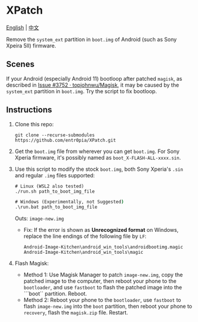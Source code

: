 # XPatch

[English](https://github.com/entr0pia/XPatch#readme) | [中文](https://github.com/entr0pia/XPatch/blob/master/readme_zh.md)

Remove the ```system_ext``` partition in ```boot.img``` of Android (such as Sony Xpeira 5II) firmware.

## Scenes
If your Android (especially Android 11) bootloop after patched ```magisk```, as described in [Issue #3752 · topjohnwu/Magisk](https://github.com/topjohnwu/Magisk/issues/3752), it may be caused by the ```system_ext``` partition in ```boot.img```. Try the script to fix bootloop.

## Instructions
1. Clone this repo:
    ```shell
    git clone --recurse-submodules https://github.com/entr0pia/XPatch.git
    ```

2. Get the ```boot.img``` file from wherever you can get ```boot.img```. For Sony Xperia firmware, it's possibly named as ```boot_X-FLASH-ALL-xxxx.sin```.

3. Use this script to modify the stock ```boot.img```, both Sony Xperia's ```.sin``` and regular ```.img``` files supported:
    ```
    # Linux (WSL2 also tested)
    ./run.sh path_to_boot_img_file
    ```
    ```bat
    # Windows (Experimentally, not Suggested)
    .\run.bat path_to_boot_img_file
    ```
    Outs: ```image-new.img```
    - Fix: If the error is shown as **Unrecognized format** on Windows, replace the line endings of the following file by ```LF```:
        ```
        Android-Image-Kitchen\android_win_tools\androidbootimg.magic
        Android-Image-Kitchen\android_win_tools\magic
        ```

4. Flash Magisk:
    - Method 1: Use Magisk Manager to patch ```image-new.img```, copy the patched image to the computer, then reboot your phone to the ```bootloader```, and use ```fastboot``` to flash the patched image into the ```boot`` partition. Reboot.
    - Method 2: Reboot your phone to the ```bootloader```, use ```fastboot``` to flash ```image-new.img``` into the ```boot``` partition, then reboot your phone to ```recovery```, flash the ```magisk.zip``` file. Restart.